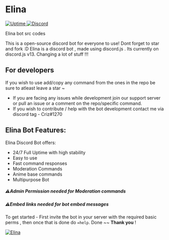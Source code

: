 <p align="center">
            <h1>Elina</h1> </center>
<a href="https://top.gg/bot/842397001954230303">
<img src="https://img.shields.io/uptimerobot/ratio/m790268525-a6294aaefe1fcd18b726574e?style=flat-square"
            alt="Uptime">
</a>            
            
<a href="https://discord.gg/Ecy6WpEZsD">
<img alt="Discord" src="https://img.shields.io/discord/782646778347388959?label=Discord">
</a>     
</p>

Elina bot src codes

This is a open-source discord bot for everyone to use! Dont forget to star and fork :D
Elina is a discord bot , made using discord.js . Its currently on discord.js v13.
Changing a lot of stuff !!!

## For developers

If you wish to use add/copy any command from the ones in the repo be sure to atleast leave a star ~
- If you are facing any issues while development join our support server or pull an issue or a comment on the repo/specific command.
- If you wish to contribute / help with the bot development contact me via discord tag - Criz#1270

## Elina Bot Features:

Elina Discord Bot offers:

- 24/7 Full Uptime with high stability
- Easy to use
- Fast command responses
- Moderation Commands
- Anime base commands
- Multipurpose Bot

##### ⚠Admin Permission needed for Moderation commands

##### ⚠Embed links needed for bot embed messages

To get started - First invite the bot in your server with the required basic perms , then once that is done do `=help`. Done ~~
**Thank you** !

[![Elina](https://images-ext-1.discordapp.net/external/cwWJ910yqrjJyBCDl80ND0lLH3vlxIqAvBbbKLq_04A/%3Fwidth%3D1200%26height%3D393/https/media.discordapp.net/attachments/862619247897477121/862925351851130900/image0.jpg)](https://crizmo.github.io/elina/)
